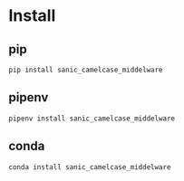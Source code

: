 # Install

## pip
    pip install sanic_camelcase_middelware


## pipenv
    pipenv install sanic_camelcase_middelware

## conda
    conda install sanic_camelcase_middelware
